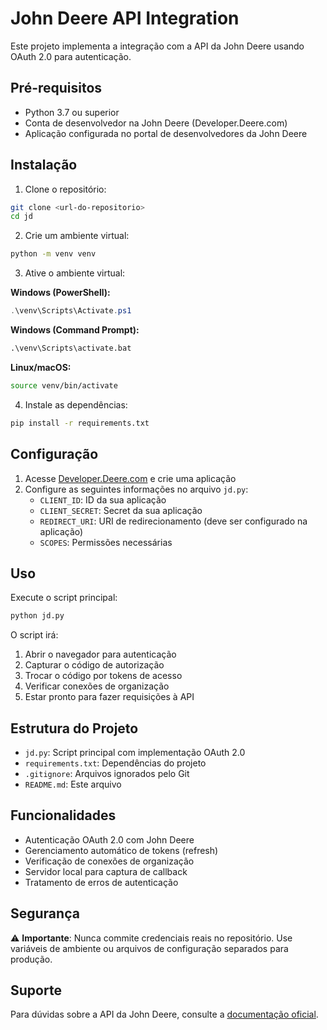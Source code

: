 # John Deere API Integration

Este projeto implementa a integração com a API da John Deere usando OAuth 2.0 para autenticação.

## Pré-requisitos

- Python 3.7 ou superior
- Conta de desenvolvedor na John Deere (Developer.Deere.com)
- Aplicação configurada no portal de desenvolvedores da John Deere

## Instalação

1. Clone o repositório:
```bash
git clone <url-do-repositorio>
cd jd
```

2. Crie um ambiente virtual:
```bash
python -m venv venv
```

3. Ative o ambiente virtual:

**Windows (PowerShell):**
```powershell
.\venv\Scripts\Activate.ps1
```

**Windows (Command Prompt):**
```cmd
.\venv\Scripts\activate.bat
```

**Linux/macOS:**
```bash
source venv/bin/activate
```

4. Instale as dependências:
```bash
pip install -r requirements.txt
```

## Configuração

1. Acesse [Developer.Deere.com](https://developer.deere.com) e crie uma aplicação
2. Configure as seguintes informações no arquivo `jd.py`:
   - `CLIENT_ID`: ID da sua aplicação
   - `CLIENT_SECRET`: Secret da sua aplicação
   - `REDIRECT_URI`: URI de redirecionamento (deve ser configurado na aplicação)
   - `SCOPES`: Permissões necessárias

## Uso

Execute o script principal:
```bash
python jd.py
```

O script irá:
1. Abrir o navegador para autenticação
2. Capturar o código de autorização
3. Trocar o código por tokens de acesso
4. Verificar conexões de organização
5. Estar pronto para fazer requisições à API

## Estrutura do Projeto

- `jd.py`: Script principal com implementação OAuth 2.0
- `requirements.txt`: Dependências do projeto
- `.gitignore`: Arquivos ignorados pelo Git
- `README.md`: Este arquivo

## Funcionalidades

- Autenticação OAuth 2.0 com John Deere
- Gerenciamento automático de tokens (refresh)
- Verificação de conexões de organização
- Servidor local para captura de callback
- Tratamento de erros de autenticação

## Segurança

⚠️ **Importante**: Nunca commite credenciais reais no repositório. Use variáveis de ambiente ou arquivos de configuração separados para produção.

## Suporte

Para dúvidas sobre a API da John Deere, consulte a [documentação oficial](https://developer.deere.com). 